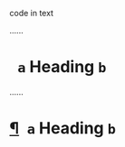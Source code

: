 code in text

......

# ` a` Heading `b `

......

<h1><a aria-hidden="true" class="anchor" id="-a-heading-b-" href="#-a-heading-b-">¶</a><code> a</code> Heading <code>b </code></h1>
